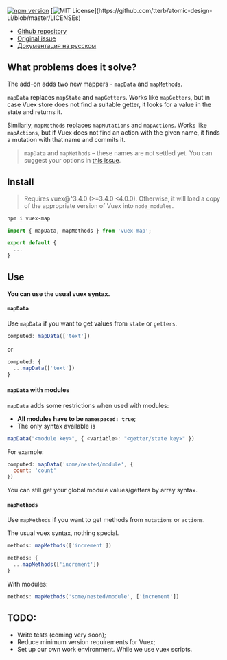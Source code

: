 [![npm version](https://badge.fury.io/js/vuex-map.svg)](https://badge.fury.io/js/vuex-map)
[![MIT License](https://img.shields.io/apm/l/atomic-design-ui.svg?)](https://github.com/tterb/atomic-design-ui/blob/master/LICENSEs)

- [Github repository](https://github.com/evgeniyPP/vuex-map)
- [Original issue](https://github.com/vuejs/vuex/issues/1762)
- [Документация на русском](https://github.com/evgeniyPP/vuex-map/blob/master/README.ru.md)

## What problems does it solve?

The add-on adds two new mappers - `mapData` and `mapMethods`.

`mapData` replaces `mapState` and `mapGetters`. Works like `mapGetters`, but in case Vuex store does not find a suitable getter, it looks for a value in the state and returns it.

Similarly, `mapMethods` replaces `mapMutations` and `mapActions`. Works like `mapActions`, but if Vuex does not find an action with the given name, it finds a mutation with that name and commits it.

> `mapData` and `mapMethods` – these names are not settled yet. You can suggest your options in [this issue](https://github.com/evgeniyPP/vuex-map/issues/1).

## Install

> Requires vuex@^3.4.0 (>=3.4.0 <4.0.0). Otherwise, it will load a copy of the appropriate version of Vuex into `node_modules`.

```bash
npm i vuex-map
```

```javascript
import { mapData, mapMethods } from 'vuex-map';

export default {
  ...
}
```

## Use

**You can use the usual vuex syntax.**

#### `mapData`

Use `mapData` if you want to get values from `state` or `getters`.

```javascript
computed: mapData(['text'])
```

or

```javascript
computed: {
  ...mapData(['text'])
}
```

#### `mapData` with modules

`mapData` adds some restrictions when used with modules:

- **All modules have to be `namespaced: true`**;
- The only syntax available is 

```javascript
mapData("<module key>", { <variable>: "<getter/state key>" })
```

For example:

```javascript
computed: mapData('some/nested/module', {
  count: 'count'
})
```

You can still get your global module values/getters by array syntax.

#### `mapMethods`

Use `mapMethods` if you want to get methods from `mutations` or `actions`.

The usual vuex syntax, nothing special.

```javascript
methods: mapMethods(['increment'])
```

```javascript
methods: {
  ...mapMethods(['increment'])
}
```

With modules:

```javascript
methods: mapMethods('some/nested/module', ['increment'])
```

## TODO:

- Write tests (coming very soon);
- Reduce minimum version requirements for Vuex;
- Set up our own work environment. While we use vuex scripts.